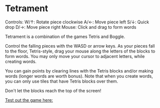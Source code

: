 Tetrament
=========

Controls:
W/↑: Rotate piece clockwise
A/←: Move piece left
S/↓: Quick drop
D/→: Move piece right
Mouse: Click and drag to form words

Tetrament is a combination of the games Tetris and Boggle. 

Control the falling pieces with the WASD or arrow keys. As your pieces fall to the floor, Tetris-style, drag your mouse along the letters of the blocks to form words. You may only move your cursor to adjacent letters, while creating words. 

You can gain points by clearing lines with the Tetris blocks and/or making words (longer words are worth bonus). Note that when you create words, you can only use tiles that have Tetris blocks over them.

Don't let the blocks reach the top of the screen!

[Test out the game here:](http://entyre.github.io/Tetrament/)
